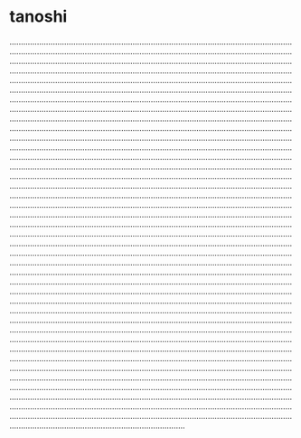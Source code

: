 # tanoshi

.............................................................................................................................................................................................................................................................................................................................................................................................................................................................................................................................................................................................................................................................................................................................................................................................................................................................................................................................................................................................................................................................................................................................................................................................................................................................................................................................................................................................................................................................................................................................................................................................................................................................................................................................................................................................................................................................................................................................................................................................................................................................................................................................................................................................................................................................................................................................................................................................................................................................................................................................................................................................................................................................................................................................................................................................................................................................................................................................................................................................................................................................................................................................................................................................................................................................................................................................................................................................................................................................................................................................................................................................................................................................................................................................................................................................................................................................................................................................................................................................................................................................................................................................................................................................................................................................................................................................................................................................................................................................................................................................................................................................................................................................................................................................................................................................................................................................................................................................................................................................................................................................................................................................................................................................................................................